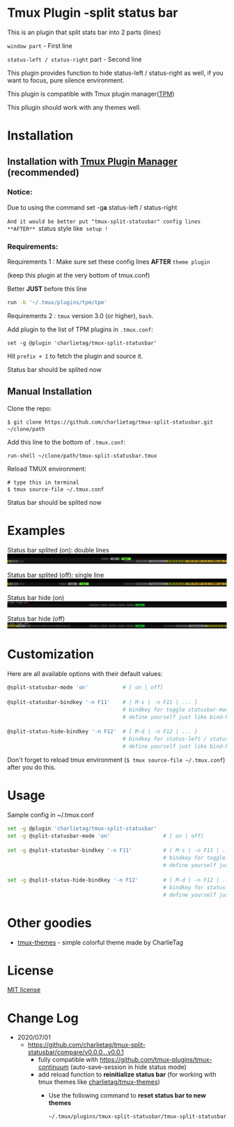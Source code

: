# Tmux Plugin -split status bar

This is an plugin that split stats bar into 2 parts (lines)

  `window part` - First line

  `status-left / status-right` part - Second line

This plugin provides function to hide status-left / status-right as well, if you want to focus, pure silence environment.

This plugin is compatible with Tmux plugin manager([TPM](https://github.com/tmux-plugins/tpm))

This pllugin should work with any themes well.

# Installation
## Installation with [Tmux Plugin Manager](https://github.com/tmux-plugins/tpm) (recommended)
### Notice:

Due to using the command set -g**a** status-left / status-right 

`And it would be better put "tmux-split-statusbar" config lines **AFTER** `status style like` setup !`


### Requirements:
Requirements 1 : Make sure set these config lines **AFTER** `theme plugin`

  (keep this plugin at the very bottom of tmux.conf)

  Better **JUST** before this line

  ```bash
  run -b '~/.tmux/plugins/tpm/tpm'
  ```

Requirements 2 : `tmux` version 3.0 (or higher), `bash`.

Add plugin to the list of TPM plugins in `.tmux.conf`:

    set -g @plugin 'charlietag/tmux-split-statusbar'

Hit `prefix + I` to fetch the plugin and source it.

Status bar should be splited now

## Manual Installation

Clone the repo:

    $ git clone https://github.com/charlietag/tmux-split-statusbar.git ~/clone/path

Add this line to the bottom of `.tmux.conf`:

    run-shell ~/clone/path/tmux-split-statusbar.tmux

Reload TMUX environment:

    # type this in terminal
    $ tmux source-file ~/.tmux.conf

Status bar should be splited now


# Examples

Status bar splited (on): double lines<br/>
![split-statusbar-mode-on](/screenshots/split-statusbar-mode-on.png)

Status bar splited (off): single line<br/>
![split-statusbar-mode-off](/screenshots/split-statusbar-mode-off.png)

Status bar hide (on)<br/>
![split-statusbar-hide-on](/screenshots/split-statusbar-hide-on.png)

Status bar hide (off)<br/>
![split-statusbar-hide-off](/screenshots/split-statusbar-hide-off.png)


# Customization

Here are all available options with their default values:

```bash
@split-statusbar-mode 'on'           # [ on | off]

@split-statusbar-bindkey '-n F11'    # [ M-s | -n F11 | ... ]
                                     # bindkey for toggle statusbar-mode
                                     # define yourself just like bind-key, default: M-s

@split-status-hide-bindkey '-n F12'  # [ M-d | -n F12 | ... ]
                                     # bindkey for status-left / status-right hiding
                                     # define yourself just like bind-key, default: M-d
```

Don't forget to reload tmux environment (`$ tmux source-file ~/.tmux.conf`)
after you do this.


# Usage

Sample config in ~/.tmux.conf

```bash
set -g @plugin 'charlietag/tmux-split-statusbar'
set -g @split-statusbar-mode 'on'                 # [ on | off]

set -g @split-statusbar-bindkey '-n F11'          # [ M-s | -n F11 | ... ]
                                                  # bindkey for toggle statusbar-mode
                                                  # define yourself just like bind-key, default: M-s

set -g @split-status-hide-bindkey '-n F12'        # [ M-d | -n F12 | ... ]
                                                  # bindkey for status-left / status-right hiding
                                                  # define yourself just like bind-key, default: M-d
```

# Other goodies

- [tmux-themes](https://github.com/charlietag/tmux-themes) - simple colorful theme made by CharlieTag

# License

[MIT license](https://opensource.org/licenses/MIT)

# Change Log

* 2020/07/01
  * https://github.com/charlietag/tmux-split-statusbar/compare/v0.0.0...v0.0.1
    * fully compatible with https://github.com/tmux-plugins/tmux-continuum (auto-save-session in hide status mode)
    * add reload function to **reinitialize status bar** (for working with tmux themes like [charlietag/tmux-themes](https://github.com/charlietag/tmux-themes))
      * Use the following command to **reset status bar to new themes**

        ```bash
        ~/.tmux/plugins/tmux-split-statusbar/tmux-split-statusbar.tmux reload
        ```
